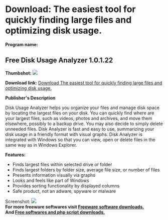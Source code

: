 # Download: The easiest tool for quickly finding large files and optimizing disk usage.

**Program name:**

## Free Disk Usage Analyzer 1.0.1.22

  
**Thumbshot:** ![](http://www.freewarefiles.com/screenshot/extsfreediskanalyzer_md.jpg)   
  
**Download link:** [Download The easiest tool for quickly finding large files and optimizing disk usage.](http://freesoftwares.boysofts.com/Free-Disk-Usage-Analyzer_program_47434.html)  
  


**Publisher's Description**  
  


Disk Usage Analyzer helps you organize your files and manage disk space by locating the largest files on your disk. You can quickly find where are your largest files, such as videos, photos and archives, and move them elsewhere, possibly to a backup drive. You may also decide to simply delete unneeded files. Disk Analyzer is fast and easy to use, summarizing your disk usage in a friendly format with visual graphs. Disk Analyzer is integrated with Windows so that you can view, open or delete files in the same way as in Windows Explorer. 

**Features:**

  * Finds largest files within selected drive or folder 
  * Finds largest folders by folder size, average file size, or number of files 
  * Presents information visually via graphs 
  * Looks and feels like part of Windows 
  * Provides sorting functionality by displayed columns 
  * Safe product, not an adware, spyware or malware 

  
  
Screenshot: ![](http://www.freewarefiles.com/screenshot/extsfreediskanalyzer.jpg)   
**For more freeware softwares visit [Freeware software downloads.](http://freesoftwares.boysofts.com/)**   
**And [Free softwares and php script downloads.](http://www.boysofts.com/)**
